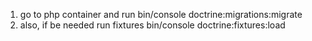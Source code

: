 1. go to php container and run 
    bin/console doctrine:migrations:migrate
2. also, if be needed run fixtures
    bin/console doctrine:fixtures:load
